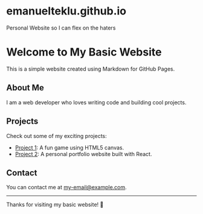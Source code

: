 # emanuelteklu.github.io
Personal Website so I can flex on the haters

# Welcome to My Basic Website

This is a simple website created using Markdown for GitHub Pages.

## About Me

I am a web developer who loves writing code and building cool projects.

## Projects

Check out some of my exciting projects:

- [Project 1](https://github.com/your-username/project1): A fun game using HTML5 canvas.
- [Project 2](https://github.com/your-username/project2): A personal portfolio website built with React.

## Contact

You can contact me at my-email@example.com.

---

Thanks for visiting my basic website! 🚀
